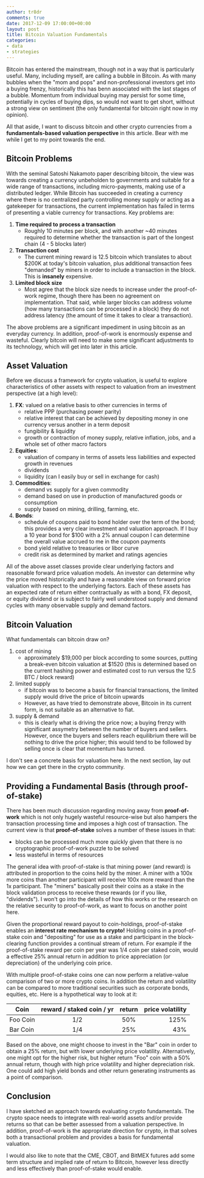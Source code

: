 ```yaml
---
author: tr8dr
comments: true
date: 2017-12-09 17:00:00+00:00
layout: post
title: Bitcoin Valuation Fundamentals
categories:
- data
- strategies
---
```


Bitcoin has entered the mainstream, though not in a way that is particularly useful.  Many, including myself, are calling a bubble in Bitcoin.  As with many bubbles when the "mom and pops" and non-professional investors get into a buying frenzy, historically this has benn associated with the last stages of a bubble.  Momentum from individual buying may persist for some time, potentially in cycles of buying dips, so would not want to get short, without a strong view on sentiment (the only fundamental for bitcoin right now in my opinion).

All that aside, I want to discuss bitcoin and other crypto currencies from a **fundamentals-based valuation perspective** in this article.  Bear with me while I get to my point towards the end.

## Bitcoin Problems
With the seminal Satoshi Nakamoto paper describing bitcoin, the view was towards creating a currency unbeholden to governments and suitable for a wide range of transactions, including micro-payments, making use of a distributed ledger.  While Bitcoin has succeeded in creating a currency where there is no centralized party controlling money supply or acting as a gatekeeper for transactions, the current implementation has failed in terms of presenting a viable currency for transactions.   Key problems are:

1. **Time required to process a transaction**
   * Roughly 10 minutes per block, and with another ~40 minutes required to determine whether the transaction is part of the longest chain (4 - 5 blocks later)
2. **Transaction cost**
   * The current mining reward is 12.5 bitcoin which translates to about $200K at today's bitcoin valuation, plus additional transaction fees "demanded" by miners in order to include a transaction in the block.   This is **insanely** expensive.
3. **Limited block size**
   * Most agree that the block size needs to increase under the proof-of-work regime, though there has been no agreement on implementation.  That said, while larger blocks can address volume (how many transactions can be processed in a block) they do not address latency (the amount of time it takes to clear a transaction).

The above problems are a significant impediment in using bitcoin as an everyday currency.  In addition, proof-of-work is enormously expense and wasteful.  Clearly bitcoin will need to make some significant adjustments to its technology, which will get into later in this article.

## Asset Valuation
Before we discuss a framework for crypto valuation, is useful to explore characteristics of other assets with respect to valuation from an investment perspective (at a high level):

1. **FX**: valued on a relative basis to other currencies in terms of
   * relative PPP (purchasing power parity)
   * relative interest that can be achieved by depositing money in one currency versus another in a term deposit
   * fungibility & liquidity
   * growth or contraction of money supply, relative inflation, jobs, and a whole set of other macro factors
2. **Equities**:
   * valuation of company in terms of assets less liabilities and expected growth in revenues
   * dividends
   * liquidity (can I easily buy or sell in exchange for cash)
3. **Commodities**:
   * demand vs supply for a given commodity
   * demand based on use in production of manufactured goods or consumption
   * supply based on mining, drilling, farming, etc.
4. **Bonds**:
   * schedule of coupons paid to bond holder over the term of the bond; this provides a very clear investment and valuation approach.  If I buy a 10 year bond for $100 with a 2% annual coupon I can determine the overall value accrued to me in the coupon payments
   * bond yield relative to treasuries or libor curve
   * credit risk as determined by market and ratings agencies

All of the above asset classes provide clear underlying factors and reasonable forward price valuation models.  An investor can determine why the price moved historically and have a reasonable view on forward price valuation with respect to the underlying factors.  Each of these assets has an expected rate of return either contractually as with a bond, FX deposit, or equity dividend or is subject to fairly well understood supply and demand cycles with many observable supply and demand factors. 

## Bitcoin Valuation
What fundamentals can bitcoin draw on?

1. cost of mining
   * approximately $19,000 per block according to some sources, putting a break-even bitcoin valuation at $1520 (this is determined based on the current hashing power and estimated cost to run versus the 12.5 BTC / block reward)
2. limited supply
   * if bitcoin was to become a basis for financial transactions, the limited supply would drive the price of bitcoin upwards
   * However, as have tried to demonstrate above, Bitcoin in its current form, is not suitable as an alternative to fiat.
3. supply & demand
   * this is clearly what is driving the price now; a buying frenzy with significant assymetry between the number of buyers and sellers.  However, once the buyers and sellers reach equilibrium there will be nothing to drive the price higher; this would tend to be followed by selling once is clear that momentum has turned.

I don't see a concrete basis for valuation here.  In the next section, lay out how we can get there in the crypto community. 

## Providing a Fundamental Basis (through proof-of-stake)
There has been much discussion regarding moving away from **proof-of-work** which is not only hugely wasteful resource-wise but also hampers the transaction processing time and imposes a high cost of transaction.  The current view is that **proof-of-stake** solves a number of these issues in that:

* blocks can be processed much more quickly given that there is no cryptographic proof-of-work puzzle to be solved
* less wasteful in terms of resources

The general idea with proof-of-stake is that mining power (and reward) is attributed in proportion to the coins held by the miner.  A miner with a 100x more coins than another participant will receive 100x more reward than the 1x participant.  The "miners" basically posit their coins as a stake in the block validation process to receive these rewards (or if you like, "dividends").  I won't go into the details of how this works or the research on the relative security to proof-of-work, as want to focus on another point here.

Given the proportional reward payout to coin-holdings, proof-of-stake enables an **interest rate mechanism to crypto!**  Holding coins in a proof-of-stake coin and "depositing" for use as a stake and participant in the block-clearing function provides a continual stream of return.  For example if the proof-of-stake reward per coin per year was 1/4 coin per staked coin, would a effective 25% annual return in addition to price appreciation (or depreciation) of the underlying coin price.

With multiple proof-of-stake coins one can now perform a relative-value comparison of two or more crypto coins.  In addition the return and volatility can be compared to more traditional securities such as corporate bonds, equities, etc.  Here is a hypothetical way to look at it:

| Coin      | reward / staked coin / yr | return | price volatility |
| --------- |:-------------------------:|:------:| ----------------:|
| Foo Coin  | 1/2                       | 50%    | 125%             |
| Bar Coin  | 1/4                       | 25%    | 43%              |

Based on the above, one might choose to invest in the "Bar" coin in order to obtain a 25% return, but with lower underlying price volatility.  Alternatively, one might opt for the higher risk, but higher return "Foo" coin with a 50% annual return, though with high price volatility and higher depreciation risk.  One could add high yield bonds and other return generating instruments as a point of comparison.

## Conclusion
I have sketched an approach towards evaluating crypto fundamentals.  The crypto space needs to integrate with real-world assets and/or provide returns so that can be better assessed from a valuation perspective.  In addition, proof-of-work is the appropriate direction for crypto, in that solves both a transactional problem and provides a basis for fundamental valuation.

I would also like to note that the CME, CBOT, and BitMEX futures add some term structure and implied rate of return to Bitcoin, however less directly and less effectively than proof-of-stake would enable.  


